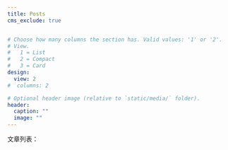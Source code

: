 ```yaml
---
title: Posts
cms_exclude: true


# Choose how many columns the section has. Valid values: '1' or '2'.
# View.
#   1 = List
#   2 = Compact
#   3 = Card
design:
  view: 2
#  columns: 2

# Optional header image (relative to `static/media/` folder).
header:
  caption: ""
  image: ""
---
```


文章列表：

